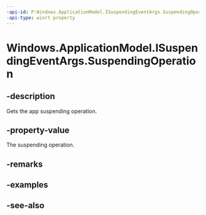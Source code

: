 ----api-id: P:Windows.ApplicationModel.ISuspendingEventArgs.SuspendingOperation
-api-type: winrt property
---<!-- Property syntaxpublic Windows.ApplicationModel.SuspendingOperation SuspendingOperation { get; }--># Windows.ApplicationModel.ISuspendingEventArgs.SuspendingOperation## -descriptionGets the app suspending operation.## -property-valueThe suspending operation.## -remarks## -examples## -see-also